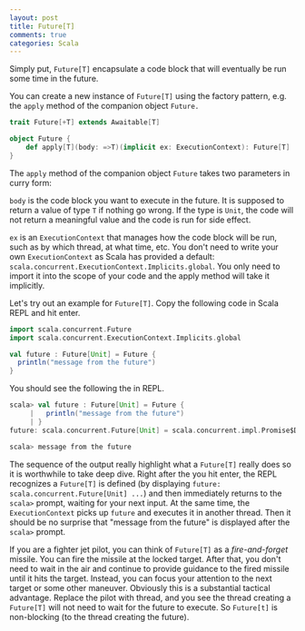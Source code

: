 ```yaml
---
layout: post
title: Future[T]
comments: true
categories: Scala
---
```

Simply put, `Future[T]` encapsulate a code block that will eventually be run some time in the future.

<!-- more -->

You can create a new instance of `Future[T]` using the factory pattern, e.g. the `apply` method of the companion object `Future.`

``` scala
trait Future[+T] extends Awaitable[T]

object Future {
	def apply[T](body: =>T)(implicit ex: ExecutionContext): Future[T]
}
```

The `apply` method of the companion object `Future` takes two parameters in curry form:

`body` is the code block you want to execute in the future. It is supposed to return a value of type `T` if nothing go wrong. If the type is `Unit`, the code will not return a meaningful value and the code is run for side effect.

`ex` is an `ExecutionContext` that manages how the code block will be run, such as by which thread, at what time, etc. You don't need to write your own `ExecutionContext` as Scala has provided a default: `scala.concurrent.ExecutionContext.Implicits.global`. You only need to import it into the scope of your code and the apply method will take it implicitly.

Let's try out an example for `Future[T]`. Copy the following code in Scala REPL and hit enter.

``` scala
import scala.concurrent.Future
import scala.concurrent.ExecutionContext.Implicits.global

val future : Future[Unit] = Future {
  println("message from the future")
}
```

You should see the following the in REPL.

``` scala
scala> val future : Future[Unit] = Future {
     |   println("message from the future")
     | }
future: scala.concurrent.Future[Unit] = scala.concurrent.impl.Promise$DefaultPromise@76cc0e6f

scala> message from the future
```

The sequence of the output really highlight what a `Future[T]` really does so it is worthwhile to take deep dive. Right after the you hit enter, the REPL recognizes a `Future[T]` is defined (by displaying  `future: scala.concurrent.Future[Unit] ...`) and then immediately returns to the `scala>` prompt, waiting for your next input. At the same time, the `ExecutionContext` picks up `future` and executes it in another thread. Then it should be no surprise that "message from the future" is displayed after the `scala>` prompt.

If you are a fighter jet pilot, you can think of `Future[T]` as a *fire-and-forget* missile. You can fire the missile at the locked target. After that, you don't need to wait in the air and continue to provide guidance to the fired missile until it hits the target. Instead, you can focus your attention to the next target or some other maneuver. Obviously this is a substantial tactical advantage. Replace the pilot with thread, and you see the thread creating a `Future[T]` will not need to wait for the future to execute. So `Future[t]` is non-blocking (to the thread creating the future).

